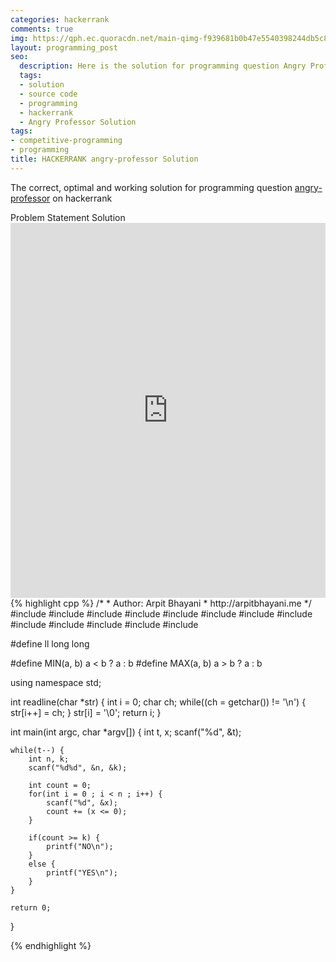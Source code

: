 ```yaml
---
categories: hackerrank
comments: true
img: https://qph.ec.quoracdn.net/main-qimg-f939681b0b47e5540398244db5c8966f?convert_to_webp=true
layout: programming_post
seo:
  description: Here is the solution for programming question Angry Professor on hackerrank
  tags:
  - solution
  - source code
  - programming
  - hackerrank
  - Angry Professor Solution
tags:
- competitive-programming
- programming
title: HACKERRANK angry-professor Solution
---
```

The correct, optimal and working solution for programming question [angry-professor](https://www.hackerrank.com/challenges/angry-professor) on hackerrank

<div class="ui secondary pointing large menu">
  <a class="grey item" data-tab="problem-statement">
    Problem Statement
  </a>
  <a class="active item grey" data-tab="solution">
    Solution
  </a>
</div>
<div class="ui bottom attached tab" data-tab="problem-statement">
    <iframe src="https://www.hackerrank.com/challenges/angry-professor" width="100%" height="600px" style="overflow: scroll; border: none;"></iframe>
</div>
<div class="ui bottom attached active tab" data-tab="solution">
{% highlight cpp %}
/*
 *  Author: Arpit Bhayani
 *  http://arpitbhayani.me
 */
#include <cmath>
#include <cstdio>
#include <cstdlib>
#include <climits>
#include <deque>
#include <iostream>
#include <list>
#include <limits>
#include <map>
#include <queue>
#include <set>
#include <stack>
#include <vector>

#define ll long long

#define MIN(a, b) a < b ? a : b
#define MAX(a, b) a > b ? a : b

using namespace std;

int readline(char *str) {
    int i = 0;
    char ch;
    while((ch = getchar()) != '\n') {
        str[i++] = ch;
    }
    str[i] = '\0';
    return i;
}

int main(int argc, char *argv[]) {
    int t, x;
    scanf("%d", &t);

    while(t--) {
        int n, k;
        scanf("%d%d", &n, &k);

        int count = 0;
        for(int i = 0 ; i < n ; i++) {
            scanf("%d", &x);
            count += (x <= 0);
        }

        if(count >= k) {
            printf("NO\n");
        }
        else {
            printf("YES\n");
        }
    }

    return 0;
}

{% endhighlight %}
</div>
